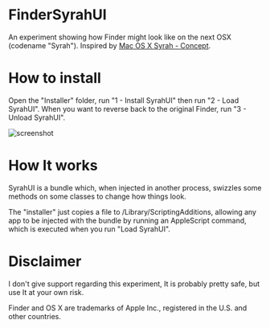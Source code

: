 FinderSyrahUI
=============

An experiment showing how Finder might look like on the next OSX (codename "Syrah"). Inspired by [Mac OS X Syrah - Concept](https://www.behance.net/gallery/Mac-OS-X-Syrah-Concept/15338159).

How to install
==============

Open the "Installer" folder, run "1 - Install SyrahUI" then run "2 - Load SyrahUI". When you want to reverse back to the original Finder, run "3 - Unload SyrahUI".

![screenshot](https://raw.github.com/insidegui/FinderSyrahUI/master/Screenshots/screenshot_1.png)

How It works
============

SyrahUI is a bundle which, when injected in another process, swizzles some methods on some classes to change how things look. 

The "installer" just copies a file to /Library/ScriptingAdditions, allowing any app to be injected with the bundle by running an AppleScript command, which is executed when you run "Load SyrahUI".

Disclaimer
==========

I don't give support regarding this experiment, It is probably pretty safe, but use It at your own risk.

Finder and OS X are trademarks of Apple Inc., registered in the U.S. and other countries.